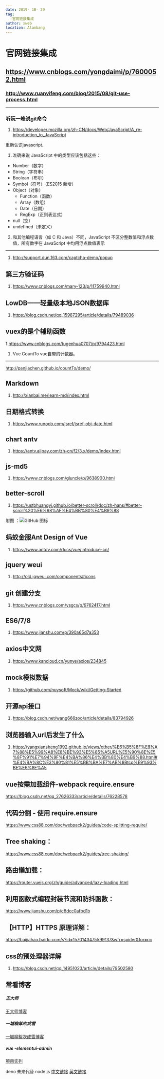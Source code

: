 ```yaml
---
date: 2019- 10- 29
tag: 
  -官网链接集成
author: xweb
location: Alanbang
---
```


# 官网链接集成
https://www.cnblogs.com/yongdaimi/p/7600052.html
----
### http://www.ruanyifeng.com/blog/2015/08/git-use-process.html
----
### 听阮一峰说git命令

1. https://developer.mozilla.org/zh-CN/docs/Web/JavaScript/A_re-introduction_to_JavaScript

重新认识javascript.  
  1. 准确来说 JavaScript 中的类型应该包括这些：
  * Number（数字）
  * String（字符串）
  * Boolean（布尔）
  * Symbol（符号）（ES2015 新增）
  * Object（对象）
      * Function（函数）
      * Array（数组）
      * Date（日期）
      * RegExp（正则表达式）
  * null（空）
  * undefined（未定义）
  2. 和其他编程语言（如 C 和 Java）不同，JavaScript 不区分整数值和浮点数值，所有数字在 JavaScript 中均用浮点数值表示
----

1. http://support.dun.163.com/captcha-demo/popup

第三方验证码
----

1. https://www.cnblogs.com/mary-123/p/11759940.html

LowDB——轻量级本地JSON数据库
----
1. https://blog.csdn.net/qq_15987295/article/details/79489036

vuex的是个辅助函数
----
1.https://www.cnblogs.com/tugenhua0707/p/9794423.html

1. Vue CountTo vue自带的计数器。
----
http://panjiachen.github.io/countTo/demo/


Markdown
----
1. http://xianbai.me/learn-md/index.html

日期格式转换
----
1. https://www.runoob.com/jsref/jsref-obj-date.html

chart antv
----
1. https://antv.alipay.com/zh-cn/f2/3.x/demo/index.html

js-md5
----
1. https://www.cnblogs.com/gluncle/p/9638900.html

better-scroll 
----
1. https://ustbhuangyi.github.io/better-scroll/doc/zh-hans/#better-scroll%20%E6%98%AF%E4%BB%80%E4%B9%88

附图 ：![GitHub 图标](../img/better.jpg)

蚂蚁金服Ant Design of Vue
----
1. https://www.antdv.com/docs/vue/introduce-cn/

jquery weui
----
1. http://old.jqweui.com/components#icons

git 创建分支
----
1. https://www.cnblogs.com/ysgcs/p/9762417.html

ES6/7/8
----
1. https://www.jianshu.com/p/390a65d7a353

axios中文网
----
1. https://www.kancloud.cn/yunye/axios/234845

mock模拟数据
----
1. https://github.com/nuysoft/Mock/wiki/Getting-Started

开源api接口
----
1. https://blog.csdn.net/wang666zoo/article/details/83794926

浏览器输入url后发生了什么
----
1. https://yangxiansheng1992.github.io/views/other/%E6%B5%8F%E8%A7%88%E5%99%A8%E8%BE%93%E5%85%A5URL%E5%90%8E%E5%8F%91%E7%94%9F%E4%BA%86%E4%BB%80%E4%B9%88.html#%E4%BA%8C%E3%80%81%E5%BB%BA%E7%AB%8Btcp%E9%93%BE%E6%8E%A5

vue按需加载组件-webpack require.ensure 
----
https://blog.csdn.net/qq_27626333/article/details/76228578

代码分割 - 使用 require.ensure
----
https://www.css88.com/doc/webpack2/guides/code-splitting-require/

Tree shaking：
----
https://www.css88.com/doc/webpack2/guides/tree-shaking/

路由懒加载：
----
https://router.vuejs.org/zh/guide/advanced/lazy-loading.html

利用函数式编程封装节流和防抖函数：
----
https://www.jianshu.com/p/c8dcc0afbd1b

【HTTP】HTTPS 原理详解：
----
https://baijiahao.baidu.com/s?id=1570143475599137&wfr=spider&for=pc

css的预处理器详解
----
1. https://blog.csdn.net/qq_14951023/article/details/79502580

常看博客
----
##### 王大师
[王大师博客](https://www.cnblogs.com/wangdashi/)

##### 一城柳絮吹成雪 
[一城柳絮吹成雪博客](https://www.cnblogs.com/mary-123/p/11759940.html)

##### vue -elementui-admin 
[项目实列](https://panjiachen.github.io/vue-element-admin/#/login?redirect=%2Fdashboard)


deno 未来代替 node.js
[中文链接]('https://nugine.github.io/deno-manual-cn/manual-cn.html')
[英文链接]('https://deno.land/std/manual.md')